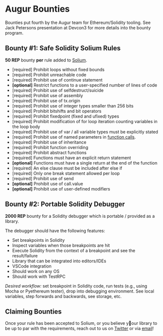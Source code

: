# Augur Bounties

Bounties put fourth by the Augur team for Ethereum/Solidity tooling. See Jack Petersons presentation at Devcon3 for more details into the bounty program.

## Bounty #1: Safe Solidity Solium Rules

**50 REP** bounty **per** rule added to [Solium](https://github.com/duaraghav8/Solium).

 - [required] Prohibit loops without fixed bounds
 - [required] Prohibit unreachable code
 - [required] Prohibit use of continue statement
 - **[optional]** Restrict functions to a user-specified number of lines of code
 - [required] Prohibit use of selfdestruct/suicide
 - [required] Prohibit use of assembly
 - [required] Prohibit use of tx.origin
 - [required] Prohibit use of integer types smaller than 256 bits
 - [required] Prohibit bitshifts and bit operators
- [required] Prohibit fixedpoint (fixed and ufixed) types
- [required] Prohibit modification of for loop iteration counting variables in the loop body
- [required] Prohibit use of var / all variable types must be explicitly stated
- [required] Prohibit use of named parameters in [function calls](https://solidity.readthedocs.io/en/develop/control-structures.html#named-calls-and-anonymous-function-parameters).
- [required] Prohibit use of inheritance
- [required] Prohibit function overriding
- [required] Prohibit abstract functions
- [required] Functions must have an explicit return statement
- **[optional]** Functions must have a single return at the end of the function
- [required] An else clause must be included after else if
- [required] Only one break statement allowed per loop
- [required] Prohibit use of send
- **[optional]** Prohibit use of call.value
- **[optional]** Prohibit use of user-defined modifiers

## Bounty #2: Portable Solidity Debugger

**2000 REP** bounty for a Solidity debugger which is portable / provided as a library.  

The debugger should have the following features:

- Set breakpoints in Solidity
- Inspect variables when those breakpoints are hit
- Execute Solidity from the context of a breakpoint and see the result/failure
- Library that can be integrated into editors/IDEs
- VSCode integration
- Should work on any OS
- Should work with TestRPC

*Desired workflow:* set breakpoint in Solidity code, run tests (e.g., using Mocha or Pyethereum tester), drop into debugging environment.  See local variables, step forwards and backwards, see storage, etc.

## Claiming Bounties

Once your rule has been accepted to Solium, or you believe your library to be up to par with the requirements, reach out to us on [Twitter](twitetr.com/AugurProject) or via [email](mailto:team@augur.net)!